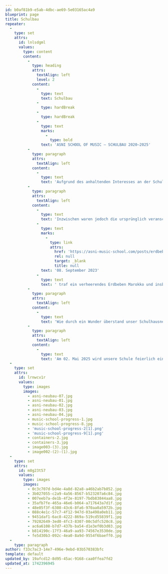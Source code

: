 ```yaml
---
id: b0af81b9-e5ab-4dbc-ae69-5e03165ac4a9
blueprint: page
title: Schulbau
repeater:
  -
    type: set
    attrs:
      id: lnlsdgml
      values:
        type: content
        content:
          -
            type: heading
            attrs:
              textAlign: left
              level: 2
            content:
              -
                type: text
                text: Schulbau
              -
                type: hardBreak
              -
                type: hardBreak
              -
                type: text
                marks:
                  -
                    type: bold
                text: 'ASNI SCHOOL OF MUSIC – SCHULBAU 2020–2025'
          -
            type: paragraph
            attrs:
              textAlign: left
            content:
              -
                type: text
                text: 'Aufgrund des anhaltenden Interesses an der Schule entschieden wir uns, ein eigenes Schulgebäude mit Musik- und Veranstaltungsräumen zu errichten. Die Bau- und Finanzierungspläne waren Anfang 2020 abgeschlossen, sodass wir davon ausgingen, zeitnah mit dem Bau beginnen zu können. Doch dann traf uns die Corona-Pandemie mit voller Wucht – ein Baustart war unmöglich. Kaum schien sich die Lage zu entspannen, stellte die diplomatische Krise zwischen Deutschland und Marokko aufgrund der Westsahara-Frage ein weiteres massives Hindernis dar. So mussten wir uns erneut gedulden, bis wir endlich im Mai 2023 mit den Bauarbeiten beginnen konnten. '
          -
            type: paragraph
            attrs:
              textAlign: left
            content:
              -
                type: text
                text: 'Inzwischen waren jedoch die ursprünglich veranschlagten Kosten aus dem Jahr 2019 erheblich gestiegen. Dennoch entschieden wir uns mutig, die notwendigen Verträge mit dem Bauunternehmen zu unterzeichnen, und endlich konnte der Bau starten. Doch gerade als wir nach drei Jahren Verzögerung auf einem guten Weg waren, wurde unser Vorhaben erneut durch eine Katastrophe erschüttert: In der Nacht vom '
              -
                type: text
                marks:
                  -
                    type: link
                    attrs:
                      href: 'https://asni-music-school.com/posts/erdbeben-in-marokko'
                      rel: null
                      target: _blank
                      title: null
                text: '08. September 2023'
              -
                type: text
                text: ' traf ein verheerendes Erdbeben Marokko und insbesondere unsere Projektregion um Asni mit voller Wucht. Die Zerstörung war immens – kaum ein Haus blieb vollständig intakt und bewohnbar. Glücklicherweise kamen weder Mitarbeiter unserer Musikschule noch Schüler der Träger-Assoziation AMARG ums Leben, wenngleich einige Kinder schmerzliche Verluste in ihren Familien hinnehmen mussten. '
          -
            type: paragraph
            attrs:
              textAlign: left
            content:
              -
                type: text
                text: 'Wie durch ein Wunder überstand unser Schulhausneubau die Katastrophe weitgehend unbeschadet. Während in Asni viele Gebäude einstürzten und der Unterricht für die Kinder der Region in provisorischen Holz-Containern fortgesetzt werden musste, konnten wir bereits wenige Wochen nach dem Beben die Arbeiten an unserer Schule wiederaufnehmen. Mit Hochdruck setzten wir den Bau fort – und zum Jahresende 2024 war es endlich geschafft: Der Neubau stand! Zwar fehlen noch einige Möbel, doch der Musikunterricht kann bald in unseren eigenen Räumen stattfinden. '
          -
            type: paragraph
            attrs:
              textAlign: left
            content:
              -
                type: text
                text: 'Am 02. Mai 2025 wird unsere Schule feierlich eingeweiht – mit viel Musik, vielen Besuchern und großer Freude über das Erreichte. Bereits jetzt sind wir dabei, unser pädagogisches Angebot weiter auszubauen und Musikschulleiter Kamal Nedali weitere Kollegen zur Seite zu stellen. Die ASNI SCHOOL OF MUSIC ist bereit für die Zukunft!'
  -
    type: set
    attrs:
      id: lrnwcv1r
      values:
        type: images
        images:
          - asni-neubau-07.jpg
          - asni-neubau-01.jpg
          - asni-neubau-02.jpg
          - asni-neubau-03.jpg
          - asni-neubau-04.jpg
          - music-school-progress-1.jpg
          - music-school-progress-8.jpg
          - 'music-school-progress-2[1].png'
          - 'music-school-progress-9[1].png'
          - containers-2.jpg
          - containers-3.jpg
          - image003-(3).jpg
          - image002-(2)-(1).jpg
  -
    type: set
    attrs:
      id: m8g23t57
      values:
        type: images
        images:
          - 0c3c707d-bd4e-4a8d-82a8-a46b2ab7b852.jpg
          - 3b027055-c2a9-4a56-8567-b523207a6c84.jpg
          - 007eeb7a-de1b-4f2e-8197-7bdb83844aa8.jpg
          - 35afb7fe-465a-46e6-b064-a717643a7d1f.jpg
          - 48e05f3f-6308-43c6-8fa6-970aa0a5972b.jpg
          - 088c4e1c-57c7-4f12-947d-03a498a0eb11.jpg
          - 9451daf1-6ac8-4222-869a-519cd55839f1.jpg
          - 79282649-3ed0-4fc3-8307-00c5dfc520c8.jpg
          - ac6a6108-b7d7-437b-ba54-d1e3ef0b3d03.jpg
          - b814190c-17f3-46a9-aa93-74567e3530de.jpg
          - fe5d30b3-092c-4ea0-8a9d-9554f6baeff0.jpg
  -
    type: paragraph
author: f33c7ac3-14e7-496e-9ebd-03b570383bfc
template: default
updated_by: 19afcd12-8d95-45ac-9168-caa0ffea7fd2
updated_at: 1742396945
---
```

